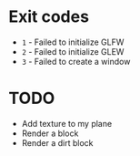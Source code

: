 # Exit codes

- `1` - Failed to initialize GLFW
- `2` - Failed to initialize GLEW
- `3` - Failed to create a window

# TODO

- Add texture to my plane
- Render a block
- Render a dirt block